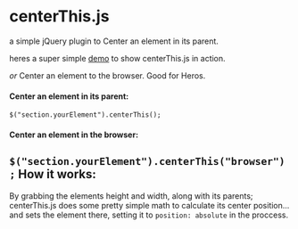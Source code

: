 # centerThis.js

a simple jQuery plugin to Center an element in its parent.

heres a super simple [demo](http://danieltamkin.github.io/centerThis.js/) to show centerThis.js in action.

_or_ Center an element to the browser. Good for Heros.
#### Center an element in its parent:
`$("section.yourElement").centerThis();`
#### Center an element in the browser:
`$("section.yourElement").centerThis("browser");`
How it works:
---
By grabbing the elements height and width, along with its parents; centerThis.js does some pretty simple math to calculate its center position... and sets the element there, setting it to `position: absolute` in the proccess.
